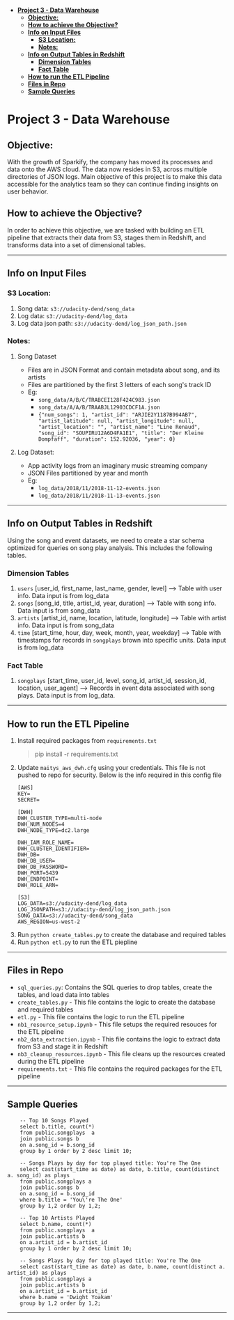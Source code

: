 
- [**Project 3 - Data Warehouse**](#project-3---data-warehouse)
  - [**Objective:**](#objective)
  - [**How to achieve the Objective?**](#how-to-achieve-the-objective)
  - [**Info on Input Files**](#info-on-input-files)
    - [**S3 Location:**](#s3-location)
    - [**Notes:**](#notes)
  - [**Info on Output Tables in Redshift**](#info-on-output-tables-in-redshift)
    - [**Dimension Tables** <br>](#dimension-tables-)
    - [**Fact Table** <br>](#fact-table-)
  - [**How to run the ETL Pipeline** <br>](#how-to-run-the-etl-pipeline-)
  - [**Files in Repo** <br>](#files-in-repo-)
  - [**Sample Queries** <br>](#sample-queries-)


# **Project 3 - Data Warehouse**

## **Objective:**
With the growth of Sparkify, the company has moved its processes and data onto the AWS cloud. The data now resides in S3, across multiple directories of JSON logs. Main objective of this project is to make this data accessible for the analytics team so they can continue finding insights on user behavior.

## **How to achieve the Objective?**
In order to achieve this objective, we are tasked with building an ETL pipeline that extracts their data from S3, stages them in Redshift, and transforms data into a set of dimensional tables.

---
## **Info on Input Files**

###  **S3 Location:**
1. Song data: `s3://udacity-dend/song_data`
2. Log data: `s3://udacity-dend/log_data`
3. Log data json path: `s3://udacity-dend/log_json_path.json`

###  **Notes:**
1. Song Dataset
    - Files are in JSON Format and contain metadata about song, and its artists
    - Files are partitioned by the first 3 letters of each song's track ID
    - Eg:
        - `song_data/A/B/C/TRABCEI128F424C983.json`
        - `song_data/A/A/B/TRAABJL12903CDCF1A.json`
        - `{"num_songs": 1, "artist_id": "ARJIE2Y1187B994AB7", "artist_latitude": null, "artist_longitude": null, "artist_location": "", "artist_name": "Line Renaud", "song_id": "SOUPIRU12A6D4FA1E1", "title": "Der Kleine Dompfaff", "duration": 152.92036, "year": 0}`

1. Log Dataset:
    - App activity logs from an imaginary music streaming company
    - JSON Files partitioned by year and month
    - Eg:
        - `log_data/2018/11/2018-11-12-events.json`
        - `log_data/2018/11/2018-11-13-events.json`
---
## **Info on Output Tables in Redshift**
Using the song and event datasets, we need to create a star schema optimized for queries on song play analysis. This includes the following tables.

### **Dimension Tables** <br>
1. `users` [user_id, first_name, last_name, gender, level] --> Table with user info. Data input is from log_data
2. `songs` [song_id, title, artist_id, year, duration] --> Table with song info. Data input is from song_data
3. `artists` [artist_id, name, location, latitude, longitude] --> Table with artist info. Data input is from song_data
4. `time` [start_time, hour, day, week, month, year, weekday] --> Table with timestamps for records in `songplays` brown into specific units. Data input is from log_data

### **Fact Table** <br>
1. `songplays` [start_time, user_id, level, song_id, artist_id, session_id, location, user_agent] --> Records in event data associated with song plays. Data input is from log_data.

---
## **How to run the ETL Pipeline** <br>
1. Install required packages from `requirements.txt`
    >pip install -r requirements.txt
2. Update `maitys_aws_dwh.cfg` using your credentials. This file is not pushed to repo for security. Below is the info required in this config file
    ```
    [AWS]
    KEY=
    SECRET=

    [DWH] 
    DWH_CLUSTER_TYPE=multi-node
    DWH_NUM_NODES=4
    DWH_NODE_TYPE=dc2.large

    DWH_IAM_ROLE_NAME=
    DWH_CLUSTER_IDENTIFIER=
    DWH_DB=
    DWH_DB_USER=
    DWH_DB_PASSWORD=
    DWH_PORT=5439
    DWH_ENDPOINT=
    DWH_ROLE_ARN=

    [S3]
    LOG_DATA=s3://udacity-dend/log_data
    LOG_JSONPATH=s3://udacity-dend/log_json_path.json
    SONG_DATA=s3://udacity-dend/song_data
    AWS_REGION=us-west-2
    ```
3. Run `python create_tables.py` to create the database and required tables
4. Run `python etl.py` to run the ETL piepline 
   
---
## **Files in Repo** <br>
- `sql_queries.py`: Contains the SQL queries to drop tables, create the tables, and load data into tables
- `create_tables.py` -  This file contains the logic to create the database and required tables
- `etl.py` - This file contains the logic to run the ETL pipeline
- `nb1_resource_setup.ipynb` - This file setups the required resouces for the ETL pipeline
- `nb2_data_extraction.ipynb` - This file contains the logic to extract data from S3 and stage it in Redshift
- `nb3_cleanup_resources.ipynb` - This file cleans up the resources created during the ETL pipeline
- `requirements.txt` - This file contains the required packages for the ETL pipeline

---
## **Sample Queries** <br>
```
    -- Top 10 Songs Played
    select b.title, count(*) 
    from public.songplays  a
    join public.songs b
    on a.song_id = b.song_id
    group by 1 order by 2 desc limit 10;

    -- Songs Plays by day for top played title: You're The One
    select cast(start_time as date) as date, b.title, count(distinct a. song_id) as plays
    from public.songplays a
    join public.songs b
    on a.song_id = b.song_id
    where b.title = 'You\'re The One'
    group by 1,2 order by 1,2;

    -- Top 10 Artists Played
    select b.name, count(*) 
    from public.songplays  a
    join public.artists b
    on a.artist_id = b.artist_id
    group by 1 order by 2 desc limit 10;

    -- Songs Plays by day for top played title: You're The One
    select cast(start_time as date) as date, b.name, count(distinct a.  artist_id) as plays
    from public.songplays a
    join public.artists b
    on a.artist_id = b.artist_id
    where b.name = 'Dwight Yoakam'
    group by 1,2 order by 1,2;
```

---
